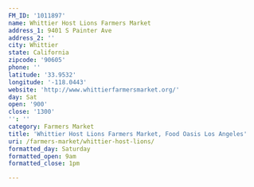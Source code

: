 ```yaml
---
FM_ID: '1011897'
name: Whittier Host Lions Farmers Market
address_1: 9401 S Painter Ave
address_2: ''
city: Whittier
state: California
zipcode: '90605'
phone: ''
latitude: '33.9532'
longitude: '-118.0443'
website: 'http://www.whittierfarmersmarket.org/'
day: Sat
open: '900'
close: '1300'
'': ''
category: Farmers Market
title: 'Whittier Host Lions Farmers Market, Food Oasis Los Angeles'
uri: /farmers-market/whittier-host-lions/
formatted_day: Saturday
formatted_open: 9am
formatted_close: 1pm

---
```

